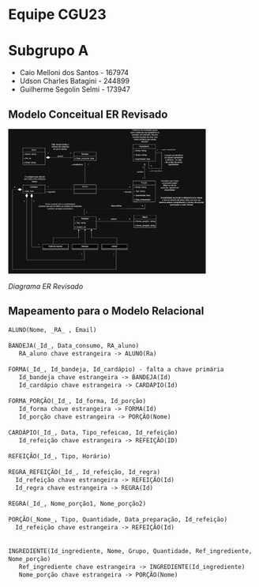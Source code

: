 # Equipe CGU23

# Subgrupo A
* Caio Melloni dos Santos - 167974
* Udson Charles Batagini - 244899
* Guilherme Segolin Selmi - 173947

## Modelo Conceitual ER Revisado

<img src="images/lab03_UML.png" width="400px" height="auto">

*Diagrama ER Revisado*

## Mapeamento para o Modelo Relacional
~~~
ALUNO(Nome, _RA_ , Email)

BANDEJA(_Id_, Data_consumo, RA_aluno)
   RA_aluno chave estrangeira -> ALUNO(Ra)

FORMA(_Id_, Id_bandeja, Id_cardápio) - falta a chave primária
   Id_bandeja chave estrangeira -> BANDEJA(Id)
   Id_cardápio chave estrangeira -> CARDÁPIO(Id)

FORMA_PORÇÃO(_Id_, Id_forma, Id_porção)
   Id_forma chave estrangeira -> FORMA(Id)
   Id_porção chave estrangeira -> PORÇÃO(Nome)

CARDÁPIO(_Id_, Data, Tipo_refeicao, Id_refeição)
   Id_refeição chave estrangeira -> REFEIÇÃO(ID)

REFEIÇÃO(_Id_, Tipo, Horário)

REGRA_REFEIÇÃO(_Id_, Id_refeição, Id_regra)
  Id_refeição chave estrangeira -> REFEIÇÃO(Id)
  Id_regra chave estrangeira -> REGRA(Id) 

REGRA(_Id_, Nome_porção1, Nome_porção2)

PORÇÃO(_Nome_, Tipo, Quantidade, Data_preparação, Id_refeição)
  Id_refeição chave estrangeira -> REFEIÇÃO(Id) 


INGREDIENTE(Id_ingrediente, Nome, Grupo, Quantidade, Ref_ingrediente, Nome_porção)
   Ref_ingrediente chave estrangeira -> INGREDIENTE(Id_ingrediente)
   Nome_porção chave estrangeira -> PORÇÃO(Nome)
~~~
